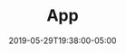 ---
title: "App"
description: "Simple online graph paper with basic drafting tools. Easy to use. Create your own precision drawings, floor plans, and blueprints for free."
layout: "app"
date: 2019-05-29T19:38:00-05:00
version: "0.3.0"
---